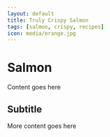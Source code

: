 ```yaml
---
layout: default
title: Truly Crispy Salmon
tags: [salmon, crispy, recipes]
icon: media/orange.jpg
---
```


# Salmon
Content goes here
## Subtitle
More content goes here
